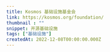 ```yaml
---
title: Kosmos 基础设施基金会
link: https://kosmos.org/foundation/
thumbnail : ""
snippet: 开源基础设施
tags: ["基础设施"]
createdAt: 2022-12-08T00:00:00.000Z
---
```

